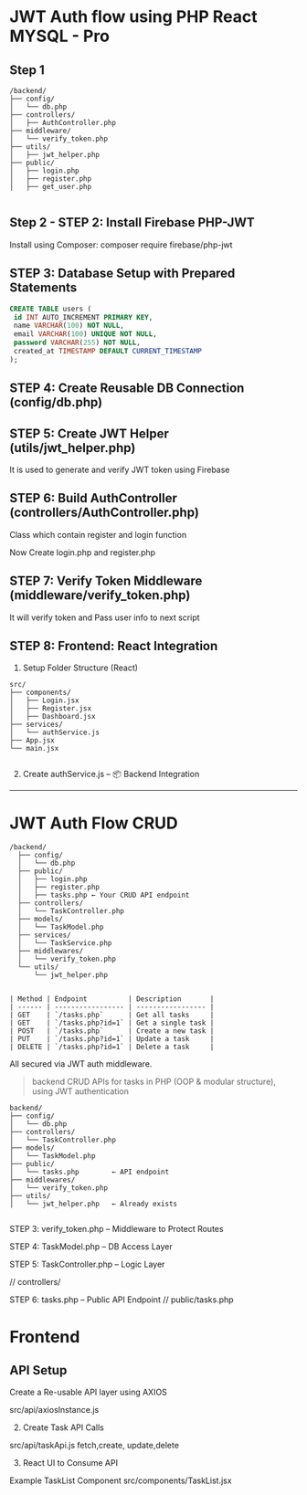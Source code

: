 # JWT Auth flow using PHP React MYSQL - Pro

## Step 1

```
/backend/
├── config/
│   └── db.php
├── controllers/
│   ├── AuthController.php
├── middleware/
│   └── verify_token.php
├── utils/
│   ├── jwt_helper.php
├── public/
│   ├── login.php
│   ├── register.php
│   ├── get_user.php


```

## Step 2 - STEP 2: Install Firebase PHP-JWT

Install using Composer:
composer require firebase/php-jwt

## STEP 3: Database Setup with Prepared Statements

```sql
CREATE TABLE users (
 id INT AUTO_INCREMENT PRIMARY KEY,
 name VARCHAR(100) NOT NULL,
 email VARCHAR(100) UNIQUE NOT NULL,
 password VARCHAR(255) NOT NULL,
 created_at TIMESTAMP DEFAULT CURRENT_TIMESTAMP
);
```

## STEP 4: Create Reusable DB Connection (config/db.php)

## STEP 5: Create JWT Helper (utils/jwt_helper.php)

It is used to generate and verify JWT token using Firebase

## STEP 6: Build AuthController (controllers/AuthController.php)

Class which contain register and login function

Now Create login.php and register.php

## STEP 7: Verify Token Middleware (middleware/verify_token.php)

It will verify token and Pass user info to next script

## STEP 8: Frontend: React Integration

1. Setup Folder Structure (React)

```
src/
├── components/
│   ├── Login.jsx
│   ├── Register.jsx
│   ├── Dashboard.jsx
├── services/
│   └── authService.js
├── App.jsx
└── main.jsx


```

2. Create authService.js – 📦 Backend Integration

---

# JWT Auth Flow CRUD

```
/backend/
  ├── config/
  │   └── db.php
  ├── public/
  │   ├── login.php
  │   ├── register.php
  │   ├── tasks.php ← Your CRUD API endpoint
  ├── controllers/
  │   └── TaskController.php
  ├── models/
  │   └── TaskModel.php
  ├── services/
  │   └── TaskService.php
  ├── middlewares/
  │   └── verify_token.php
  └── utils/
      └── jwt_helper.php


```

```
| Method | Endpoint          | Description       |
| ------ | ----------------- | ----------------- |
| GET    | `/tasks.php`      | Get all tasks     |
| GET    | `/tasks.php?id=1` | Get a single task |
| POST   | `/tasks.php`      | Create a new task |
| PUT    | `/tasks.php?id=1` | Update a task     |
| DELETE | `/tasks.php?id=1` | Delete a task     |

```

All secured via JWT auth middleware.

> backend CRUD APIs for tasks in PHP (OOP & modular structure), using JWT authentication

```
backend/
├── config/
│   └── db.php
├── controllers/
│   └── TaskController.php
├── models/
│   └── TaskModel.php
├── public/
│   └── tasks.php        ← API endpoint
├── middlewares/
│   └── verify_token.php
├── utils/
│   └── jwt_helper.php   ← Already exists


```

STEP 3: verify_token.php – Middleware to Protect Routes

STEP 4: TaskModel.php – DB Access Layer

STEP 5: TaskController.php – Logic Layer

// controllers/

STEP 6: tasks.php – Public API Endpoint
// public/tasks.php

# Frontend

## API Setup

Create a Re-usable API layer using AXIOS

src/api/axiosInstance.js

2.  Create Task API Calls

src/api/taskApi.js
fetch,create, update,delete

3. React UI to Consume API

Example TaskList Component
src/components/TaskList.jsx
